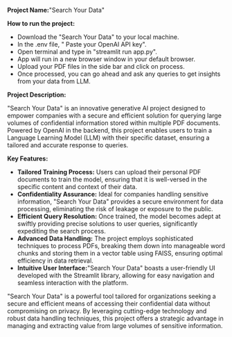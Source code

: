 **Project Name:**"Search Your Data"

**How to run the project:**

- Download the "Search Your Data" to your local machine.
- In the .env file, " Paste your OpenAI API key".
- Open terminal and type in "streamlit run app.py".
- App will run in a new browser window in your default browser.
- Upload your PDF files in the side bar and click on process.
- Once processed, you can go ahead and ask any queries to get insights from your data from LLM.

**Project Description:**

"Search Your Data" is an innovative generative AI project designed to empower companies with a secure and efficient solution for querying large volumes of confidential information stored within multiple PDF documents. Powered by OpenAI in the backend, this project enables users to train a Language Learning Model (LLM) with their specific dataset, ensuring a tailored and accurate response to queries.

**Key Features:**

- **Tailored Training Process:** Users can upload their personal PDF documents to train the model, ensuring that it is well-versed in the specific content and context of their data.
- **Confidentiality Assurance:** Ideal for companies handling sensitive information, "Search Your Data" provides a secure environment for data processing, eliminating the risk of leakage or exposure to the public.
- **Efficient Query Resolution:** Once trained, the model becomes adept at swiftly providing precise solutions to user queries, significantly expediting the search process.
- **Advanced Data Handling:** The project employs sophisticated techniques to process PDFs, breaking them down into manageable word chunks and storing them in a vector table using FAISS, ensuring optimal efficiency in data retrieval.
- **Intuitive User Interface:**"Search Your Data" boasts a user-friendly UI developed with the Streamlit library, allowing for easy navigation and seamless interaction with the platform.

"Search Your Data" is a powerful tool tailored for organizations seeking a secure and efficient means of accessing their confidential data without compromising on privacy. By leveraging cutting-edge technology and robust data handling techniques, this project offers a strategic advantage in managing and extracting value from large volumes of sensitive information.
